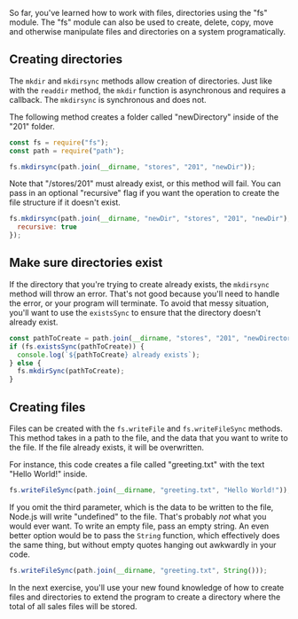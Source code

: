 So far, you've learned how to work with files, directories using the "fs" module. The "fs" module can also be used to create, delete, copy, move and otherwise manipulate files and directories on a system programatically.

## Creating directories

The `mkdir` and `mkdirsync` methods allow creation of directories. Just like with the `readdir` method, the `mkdir` function is asynchronous and requires a callback. The `mkdirsync` is synchronous and does not.

The following method creates a folder called "newDirectory" inside of the "201" folder.

```javascript
const fs = require("fs");
const path = require("path");

fs.mkdirsync(path.join(__dirname, "stores", "201", "newDir"));
```

Note that "/stores/201" must already exist, or this method will fail. You can pass in an optional "recursive" flag if you want the operation to create the file structure if it doesn't exist.

```javascript
fs.mkdirsync(path.join(__dirname, "newDir", "stores", "201", "newDir"), {
  recursive: true
});
```

## Make sure directories exist

If the directory that you're trying to create already exists, the `mkdirsync` method will throw an error. That's not good because you'll need to handle the error, or your program will terminate. To avoid that messy situation, you'll want to use the `existsSync` to ensure that the directory doesn't already exist.

```javascript
const pathToCreate = path.join(__dirname, "stores", "201", "newDirectory");
if (fs.existsSync(pathToCreate)) {
  console.log(`${pathToCreate} already exists`);
} else {
  fs.mkdirSync(pathToCreate);
}
```

## Creating files

Files can be created with the `fs.writeFile` and `fs.writeFileSync` methods. This method takes in a path to the file, and the data that you want to write to the file. If the file already exists, it will be overwritten.

For instance, this code creates a file called "greeting.txt" with the text "Hello World!" inside.

```javascript
fs.writeFileSync(path.join(__dirname, "greeting.txt", "Hello World!"));
```

If you omit the third parameter, which is the data to be written to the file, Node.js will write "undefined" to the file. That's probably _not_ what you would ever want. To write an empty file, pass an empty string. An even better option would be to pass the `String` function, which effectively does the same thing, but without empty quotes hanging out awkwardly in your code.

```javascript
fs.writeFileSync(path.join(__dirname, "greeting.txt", String()));
```

In the next exercise, you'll use your new found knowledge of how to create files and directories to extend the program to create a directory where the total of all sales files will be stored.
